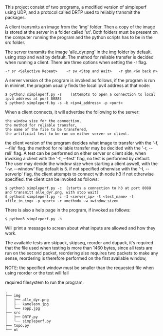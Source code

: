 This project consist of two programs, a modified version of simpleperf using UDP,
and a protocol called DRTP used to reliably transmit the packages.

A client transmits an image from the 'img' folder.
Then a copy of the image is stored at the server in a folder called 'ut'.
Both folders must be present on the computer running the program
and the python scripts has to be in the src folder.

The server transmits the image 'alle_dyr.png' in the img folder by default.
using stop and wait by default.
The method for reliable transfer is decided when running a client. There are three options when setting the -r flag.

    -r sr <Selective Repeat>    -r sw <Stop and Wait>   -r gbn <Go back n>
    
A server version of the program is invoked as follows, if the program is run in mininet, 
the program usually finds the local ipv4 address at that node:

    $ python3 simpleperf.py -s    (attempts to open a connection to local ipv4 address at port 8088)
    $ python3 simpleperf.by -s -b <ipv4_address> -p <port>

When a client connects, it will advertise the following to the server:

    the window size for the connection,
    the method for reliable transfer,
    the name of the file to be transfered,
    the artificial test to be run on either server or client.
    
the client version of the program decides what image to transfer with the '-f, --file' flag.
the method for reliable transfer may be decided with the '-r, --reli' flag.
A test can be performed on either server or client side, when invoking a client with the '-t, --test' flag,
no test is performed by default.
The user may decide the window size when starting a client aswell, with the '-w, --window' flag default is 5.
if not specified otherwise with the '-I, --serverip' flag, 
the client attempts to connect with node h3 if not otherwise specified.
the client can be invoked as follows:

    $ python3 simpleperf.py -c  (starts a connection to h3 at port 8088 and transmitt alle_dyr.png, with stop wait)
    $ python3 simpleperf.py -c -I <server_ip> -t <test_name> -f <file_in_img> -p <port> -r <method> -w <window_size>

There is also a help page in the program, if invoked as follows:

    $ python3 simpleperf.py -h

Will print a message to screen about what inputs are allowed and how they work. 

The available tests are skipack, skipseq, reorder and dupack, it's required that the file used when testing is more than 1460 bytes,
since all tests are run on the second packet, reordering also requires two packets to make any sense, 
reordering is therefore performed on the first available window, 

NOTE: the specified window must be smaller than the requested file when using reorder or the test will fail

required filesystem to run the program:

    .
    ├── img
    │   ├── alle_dyr.png
    │   ├── kameleon.jpg
    │   └── sopp.jpg
    ├── src
    │   ├── DRTP.py
    │   └── simpleperf.py
    ├── topo.py
    └── ut
